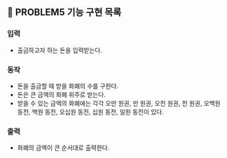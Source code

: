 ## 🚀 PROBLEM5 기능 구현 목록

### 입력

- 출금하고자 하는 돈을 입력받는다.

### 동작

-  돈을 출금할 때 받을 화폐의 수를 구한다.
  - 돈은 큰 금액의 화폐 위주로 받는다.
  - 받을 수 있는 금액의 화폐에는 각각 오만 원권, 만 원권, 오천 원권, 천 원권, 오백원 동전, 백원 동전, 오십원 동전, 십원 동전, 일원 동전이 있다.

### 출력

- 화폐의 금액이 큰 순서대로 출력한다.
